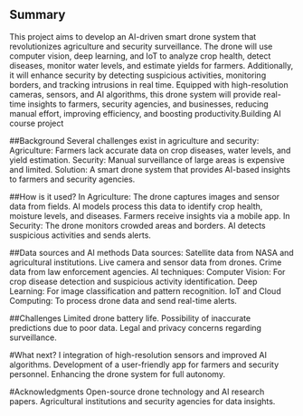 ## Summary<br />
This project aims to develop an AI-driven smart drone system that revolutionizes agriculture and security surveillance. The drone will use computer vision, deep learning, and IoT to analyze crop health, detect diseases, monitor water levels, and estimate yields for farmers. Additionally, it will enhance security by detecting suspicious activities, monitoring borders, and tracking intrusions in real time. Equipped with high-resolution cameras, sensors, and AI algorithms, this drone system will provide real-time insights to farmers, security agencies, and businesses, reducing manual effort, improving efficiency, and boosting productivity.Building AI course project

##Background
             Several challenges exist in agriculture and security:
             Agriculture: Farmers lack accurate data on crop diseases, water levels, and yield estimation.
             Security: Manual surveillance of large areas is expensive and limited.
             Solution: A smart drone system that provides AI-based insights to farmers and security agencies.

##How is it used?
  In Agriculture:
             The drone captures images and sensor data from fields.
              AI models process this data to identify crop health, moisture levels, and diseases.
              Farmers receive insights via a mobile app.
  In Security:
              The drone monitors crowded areas and borders.
              AI detects suspicious activities and sends alerts.

##Data sources and AI methods
   Data sources:
              Satellite data from NASA and agricultural institutions.
              Live camera and sensor data from drones.
              Crime data from law enforcement agencies.
  AI techniques:
            Computer Vision: For crop disease detection and suspicious activity identification.
            Deep Learning: For image classification and pattern recognition.
            IoT and Cloud Computing: To process drone data and send real-time alerts.

##Challenges
            Limited drone battery life.
            Possibility of inaccurate predictions due to poor data.
            Legal and privacy concerns regarding surveillance.

#What next?
I         integration of high-resolution sensors and improved AI algorithms.
          Development of a user-friendly app for farmers and security personnel.
          Enhancing the drone system for full autonomy.

#Acknowledgments
         Open-source drone technology and AI research papers.
          Agricultural institutions and security agencies for data insights.



